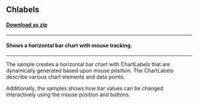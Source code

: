 ## Chlabels
#### [Download as zip](https://minhaskamal.github.io/DownGit/#/home?url=https://github.com/GrapeCity/ComponentOne-WinForms-Samples/tree/master/NetFramework\Charts\VB\Chlabels)
____
#### Shows a horizontal bar chart with mouse tracking.
____
The sample creates a horizontal bar chart with ChartLabels that are dynamically generated based upon mouse position.  The ChartLabels describe various chart elements and data points. 

Additionally, the samples shows how bar values can be changed interactively using the mouse position and buttons. 